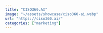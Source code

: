 ```yaml
---
title: "CISO360.AI"
image: "~/assets/showcase/ciso360-ai.webp"
url: "https://ciso360.ai/"
categories: ["marketing"]
---
```

